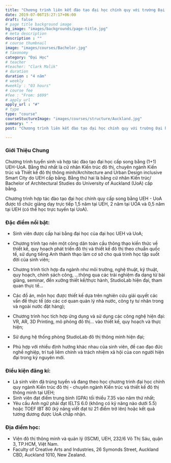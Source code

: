 ```yaml
---
title: "Chương trình liên kết đào tạo đại học chính quy với trường Đại học Auckland, New Zealand"
date: 2019-07-06T15:27:17+06:00
draft: false
# page title background image
bg_image: "images/backgrounds/page-title.jpg"
# meta description
description : ""
# course thumbnail
image: "images/courses/Bachelor.jpg"
# taxonomy
category: "Đại Học"
# teacher
#teacher: "Clark Malik"
# duration
duration : "4 năm"
# weekly
#weekly : "03 hours"
# course fee
#fee : "From: $699"
# apply url
apply_url : "#"
# type
type: "course"
courseStuctureImage: "images/courses/structure/Auckland.jpg"
summary: " "
post: "Chương trình liên kết đào tạo đại học chính quy với trường Đại học Auckland, New Zealand"

---
```


### Giới Thiệu Chung

Chương trình tuyển sinh và hợp tác đào tạo đại học cấp song bằng (1+1) UEH-UoA. Bằng thứ nhất là cử nhân Kiến trúc đô thị, chuyên ngành Kiến trúc và Thiết kế đô thị thông minh/Architecture and Urban Design inclusive Smart City do UEH cấp bằng. Bằng thứ hai là bằng cử nhân Kiến trúc/ Bachelor of Architectural Studies do University of Auckland (UoA) cấp bằng.

Chương trình hợp tác đào tạo đại học chính quy cấp song bằng UEH - UoA được tổ chức giảng dạy trực tiếp 1,5 năm tại UEH, 2 năm tại UOA và 0,5 năm tại UEH (có thể học trực tuyến tại UoA).


### Đặc điểm nổi bật:

*   Sinh viên được cấp hai bằng đại học của đại học UEH và UoA;
*   Chương trình tạo nên một công dân toàn cầu thông thạo kiến thức về thiết kế, quy hoạch phát triển đô thị và thiết kế đô thị theo chuẩn quốc tế, sử dụng tiếng Anh thành thạo làm cơ sở cho quá trình học tập suốt đời của sinh viên;
*   Chương trình tích hợp đa ngành như môi trường, nghệ thuật, kỹ thuật, quy hoạch, chính sách công, …thông qua các trải nghiệm đa dạng từ bài giảng, seminar, đến xưởng thiết kế/thực hành, StudioLab hiện đại, tham quan thực tế… 
*   Các đồ án, môn học được thiết kế dựa trên nghiên cứu giải quyết các vấn đề thực tế (do các cơ quan quản lý nhà nước, công ty tư nhân trong và ngoài nước đặt hàng); 
*   Chương trình học tích hợp ứng dụng và sử dụng các công nghệ hiện đại: VR, AR, 3D Printing, mô phỏng đô thị… vào thiết kế, quy hoạch và thực hiện;
*   Sử dụng hệ thống phòng StudioLab đô thị thông minh hiện đại;

*   Phù hợp với nhiều định hướng khác nhau của sinh viên, đề cao đạo đức nghề nghiệp, trí tuệ liêm chính và trách nhiệm xã hội của con người hiện đại trong kỷ nguyên mới.

### Điều kiện đăng kí:

*   Là sinh viên đã trúng tuyển và đang theo học chương trình đại học chính quy ngành Kiến trúc đô thị - chuyên ngành Kiến trúc và thiết kế đô thị thông minh tại UEH;
*   Sinh viên đạt điểm trung bình (GPA) tối thiểu 7.35 vào năm thứ nhất;
*   Yêu cầu Anh ngữ phải đạt IELTS 6.0 (không có kỹ năng nào dưới 5.5) hoặc TOEF IBT 80 (kỹ năng viết đạt từ 21 điểm trở lên) hoặc kết quả tương đương được UoA chấp nhận. 


### Địa điểm học:

*   Viện đô thị thông minh và quản lý (ISCM), UEH, 232/6 Võ Thị Sáu, quận 3, TP.HCM, Việt Nam.
*   Faculty of Creative Arts and Industries, 26 Symonds Street, Auckland CBD, Auckland 1010, New Zealand.

